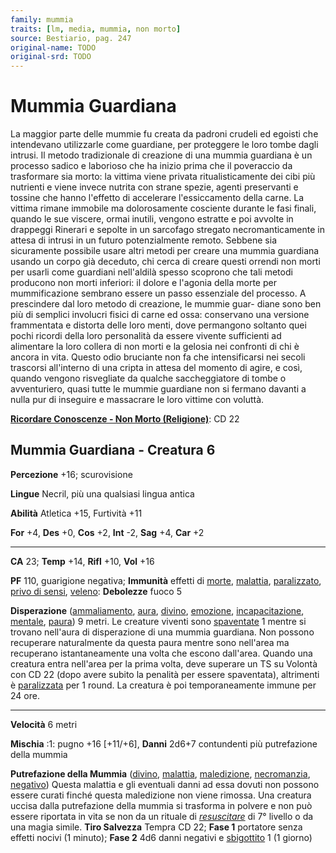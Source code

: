 ```yaml
---
family: mummia
traits: [lm, media, mummia, non morto]
source: Bestiario, pag. 247
original-name: TODO
original-srd: TODO
---
```


# Mummia Guardiana

La maggior parte delle mummie fu creata da padroni crudeli ed egoisti che
intendevano utilizzarle come guardiane, per proteggere le loro tombe dagli
intrusi. Il metodo tradizionale di creazione di una mummia guardiana è un
processo sadico e laborioso che ha inizio prima che il poveraccio da trasformare
sia morto: la vittima viene privata ritualisticamente dei cibi più nutrienti e
viene invece nutrita con strane spezie, agenti preservanti e tossine che hanno
l'effetto di accelerare l'essiccamento della carne. La vittima rimane immobile
ma dolorosamente cosciente durante le fasi finali, quando le sue viscere, ormai
inutili, vengono estratte e poi avvolte in drappeggi Rinerari e sepolte in un
sarcofago stregato necromanticamente in attesa di intrusi in un futuro
potenzialmente remoto. Sebbene sia sicuramente possibile usare altri metodi per
creare una mummia guardiana usando un corpo già deceduto, chi cerca di creare
questi orrendi non morti per usarli come guardiani nell'aldilà spesso scoprono
che tali metodi producono non morti inferiori: il dolore e l'agonia della morte
per mummificazione sembrano essere un passo essenziale del processo. A
prescindere dal loro metodo di creazione, le mummie guar- diane sono ben più di
semplici involucri fisici di carne ed ossa: conservano una versione frammentata
e distorta delle loro menti, dove permangono soltanto quei pochi ricordi della
loro personalità da essere vivente sufficienti ad alimentare la loro collera di
non morti e la gelosia nei confronti di chi è ancora in vita. Questo odio
bruciante non fa che intensificarsi nei secoli trascorsi all'interno di una
cripta in attesa del momento di agire, e così, quando vengono risvegliate da
qualche saccheggiatore di tombe o avventuriero, quasi tutte le mummie guardiane
non si fermano davanti a nulla pur di inseguire e massacrare le loro vittime con
voluttà.

**[Ricordare Conoscenze - Non Morto (Religione)](/azioni/abilita/ricordare-conoscenze)**:
CD 22

## Mummia Guardiana - Creatura 6

**Percezione** +16; scurovisione

**Lingue** Necril, più una qualsiasi lingua antica

**Abilità** Atletica +15, Furtività +11

**For** +4, **Des** +0, **Cos** +2, **Int** -2, **Sag** +4, **Car** +2

---

**CA** 23; **Temp** +14, **Rifl** +10, **Vol** +16

**PF** 110, guarigione negativa; **Immunità** effetti di [morte](/tratti/morte),
[malattia](/tratti/malattia), [paralizzato](/condizioni/paralizzato),
[privo di sensi](/condizioni/privo-di-sensi), [veleno](/tratti/veleno):
**Debolezze** fuoco 5

**Disperazione** ([ammaliamento](/tratti/ammaliamento), [aura](/tratti/aura),
[divino](/tratti/divino), [emozione](/tratti/emozione),
[incapacitazione](/tratti/incapacitazione), [mentale](/tratti/mentale),
[paura](/tratti/paura)) 9 metri. Le creature viventi sono
[spaventate](/condizioni/spaventato) 1 mentre si trovano nell'aura di
disperazione di una mummia guardiana. Non possono recuperare naturalmente da
questa paura mentre sono nell'area ma recuperano istantaneamente una volta che
escono dall'area. Quando una creatura entra nell'area per la prima volta, deve
superare un TS su Volontà con CD 22 (dopo avere subito la penalità per essere
spaventata), altrimenti è [paralizzata](/condizioni/paralizzato) per 1 round. La
creatura è poi temporaneamente immune per 24 ore.

---

**Velocità** 6 metri

**Mischia** :1: pugno +16 \[+11/+6], **Danni** 2d6+7 contundenti più
putrefazione della mummia

**Putrefazione della Mummia** ([divino](/tratti/divino),
[malattia](/tratti/malattia), [maledizione](/tratti/maledizione),
[necromanzia](/tratti/necromanzia), [negativo](/tratti/negativo)) Questa
malattia e gli eventuali danni ad essa dovuti non possono essere curati finché
questa maledizione non viene rimossa. Una creatura uccisa dalla putrefazione
della mummia si trasforma in polvere e non può essere riportata in vita se non
da un rituale di _[resuscitare](/incantesimi/rituali)_ di 7° livello o da una
magia simile. **Tiro Salvezza** Tempra CD 22; **Fase 1** portatore senza effetti
nocivi (1 minuto); **Fase 2** 4d6 danni negativi e
[sbigottito](/condizioni/sbigottito) 1 (1 giorno)
